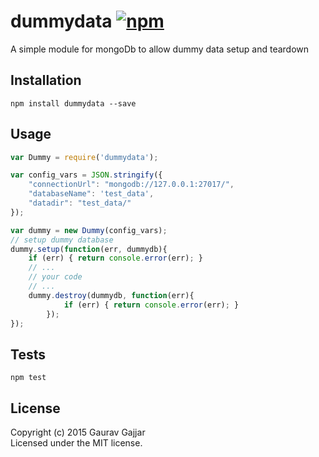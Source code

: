 # dummydata  [![npm](https://img.shields.io/npm/v/dummydata.svg)](https://www.npmjs.com/package/dummydata) 
A simple module for mongoDb to allow dummy data setup and teardown

## Installation

  `npm install dummydata --save`


## Usage
```javascript
var Dummy = require('dummydata');

var config_vars = JSON.stringify({
	"connectionUrl": "mongodb://127.0.0.1:27017/",
	"databaseName": 'test_data',
	"datadir": "test_data/"
});

var dummy = new Dummy(config_vars);
// setup dummy database 
dummy.setup(function(err, dummydb){
	if (err) { return console.error(err); }
    // ...
    // your code
    // ...
    dummy.destroy(dummydb, function(err){
			if (err) { return console.error(err); }
		});	
});
```

## Tests
   `npm test`

## License
Copyright (c) 2015 Gaurav Gajjar  
Licensed under the MIT license.
